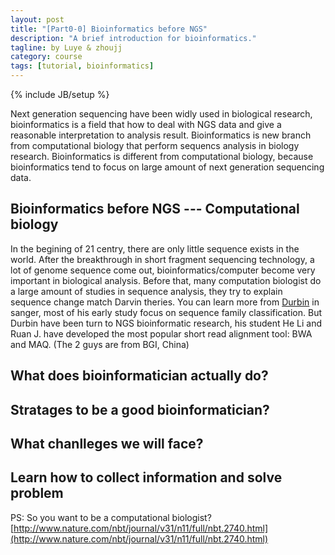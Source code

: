 ```yaml
---
layout: post
title: "[Part0-0] Bioinformatics before NGS"
description: "A brief introduction for bioinformatics."
tagline: by Luye & zhoujj
category: course
tags: [tutorial, bioinformatics]
---
```

{% include JB/setup %}

Next generation sequencing have been widly used in biological research, bioinformatics is a field that how to deal with NGS data and give a reasonable interpretation to analysis result. Bioinformatics is new branch from computational biology that perform sequencs analysis in biology research. Bioinformatics is different from computational biology, because bioinformatics tend to focus on large amount of next generation sequencing data.

<!--more-->

## Bioinformatics before NGS --- Computational biology

In the begining of 21 centry, there are only little sequence exists in the world. After the breakthrough in short fragment sequencing technology, a lot of genome sequence come out, bioinformatics/computer become very important in biological analysis. Before that, many computation biologist do a large amount of studies in sequence analysis, they try to explain sequence change match Darvin theries. You can learn more from [Durbin](https://www.sanger.ac.uk/research/projects/genomeinformatics/#t_ref) in sanger, most of his early study focus on sequence family classification. But Durbin have been turn to NGS bioinformatic research, his student He Li and Ruan J. have developed the most popular short read alignment tool: BWA and MAQ. (The 2 guys are from BGI, China)

## What does bioinformatician actually do?



## Stratages to be a good bioinformatician?


## What chanlleges we will face?


## Learn how to collect information and solve problem


PS: So you want to be a computational biologist? [http://www.nature.com/nbt/journal/v31/n11/full/nbt.2740.html](http://www.nature.com/nbt/journal/v31/n11/full/nbt.2740.html)
